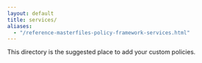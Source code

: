```yaml
---
layout: default
title: services/
aliases:
  - "/reference-masterfiles-policy-framework-services.html"
---
```


This directory is the suggested place to add your custom policies.
